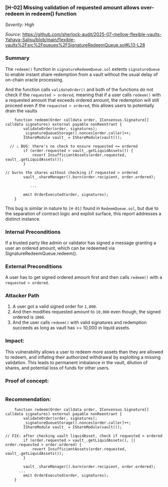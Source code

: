 ### [H-02] Missing validation of requested amount allows over-redeem in redeem() function

_Severity:_ High

_Source:_ https://github.com/sherlock-audit/2025-07-mellow-flexible-vaults-Yahaya-Salisu/blob/main/flexible-vaults%2Fsrc%2Fqueues%2FSignatureRedeemQueue.sol#L13-L28


### Summary
The `redeem()` function in `signatureRedeemQueue.sol` extents `signatureQueue` to enable instant share redemption from a vault without the usual delay of on-chain oracle processing.

And the function calls `validateOrder()` and both of the functions do not check if the `requested > ordered`, meaning that if a user calls `redeem()` with a requested amount that exceeds ordered amount, the redemption will still proceed even if the `requested > ordered`, this allows users to potentially drain the vaults

```solidity
    function redeem(Order calldata order, IConsensus.Signature[] calldata signatures) external payable nonReentrant {
        validateOrder(order, signatures);
        _signatureQueueStorage().nonces[order.caller]++;
        IShareModule vault_ = IShareModule(vault());

  // ⚠️ BUG: there's no check to ensure requested <= ordered
        if (order.requested > vault_.getLiquidAssets()) {
            revert InsufficientAssets(order.requested, vault_.getLiquidAssets());
        }

// burns the shares without checking if requested > ordered
        vault_.shareManager().burn(order.recipient, order.ordered);

           ...

        emit OrderExecuted(order, signatures);
    }
```

This bug is similar in nature to `[H-01]` found in `RedeemQueue.sol`, but due to the separation of contract logic and exploit surface, this report addresses a distinct instance.


### Internal Preconditions
If a trusted party like admin or validator has signed a message granting a user an ordered amount, which can be redeemed via SignatureRedeemQueue.redeem().


### External Preconditions
A user has to get signed ordered amount first and then calls `redeem()` with a `requested > ordered`.


### Attacker Path
1. A user got a valid signed order for `1,000`.
2. And then modifies requested amount to `10,000` even though, the signed ordered is `1000`.
3. And the user calls `redeem()` with valid signatures and redemption succeeds as long as vault has >= 10,000 in liquid assets.


### Impact:
This vulnerability allows a user to redeem more assets than they are allowed to redeem, and inflating their authorized withdrawal by exploiting a missing validation. This leads to permanent imbalance in the vault, dilution of shares, and potential loss of funds for other users.


### Proof of concept:
```solidity

```

### Recommendation:
```solidity
    function redeem(Order calldata order, IConsensus.Signature[] calldata signatures) external payable nonReentrant {
        validateOrder(order, signatures);
        _signatureQueueStorage().nonces[order.caller]++;
        IShareModule vault_ = IShareModule(vault());

// FIX: after checking vault liquidAsset, check if requested > ordered 
        if (order.requested > vault_.getLiquidAssets(), || order.requested > order.ordered) {
            revert InsufficientAssets(order.requested, vault_.getLiquidAssets());
        }

        vault_.shareManager().burn(order.recipient, order.ordered);
      ...
        emit OrderExecuted(order, signatures);
    }
```